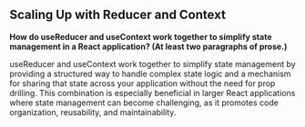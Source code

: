 ## Scaling Up with Reducer and Context

**How do useReducer and useContext work together to simplify state management in a React application? (At least two paragraphs of prose.)**

useReducer and useContext work together to simplify state management by providing a structured way to handle complex state logic and a mechanism for sharing that state across your application without the need for prop drilling. This combination is especially beneficial in larger React applications where state management can become challenging, as it promotes code organization, reusability, and maintainability.